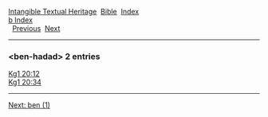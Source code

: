 [Intangible Textual Heritage](../../index)  [Bible](../index) 
[Index](index)   
[b Index](_b_)  
  [Previous](c01269)  [Next](c01271) 

------------------------------------------------------------------------

### &lt;ben-hadad&gt; 2 entries

[Kg1 20:12](../kjv/kg1020.htm#012)  
[Kg1 20:34](../kjv/kg1020.htm#034)  

------------------------------------------------------------------------

[Next: ben (1)](c01271)
